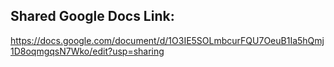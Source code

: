 ## Shared Google Docs Link:
https://docs.google.com/document/d/1O3IE5SOLmbcurFQU7OeuB1Ia5hQmj1D8oqmgqsN7Wko/edit?usp=sharing
